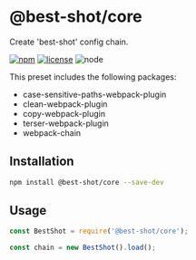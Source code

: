 # @best-shot/core

Create 'best-shot' config chain.

[npm-url]: https://www.npmjs.com/package/@best-shot/core
[npm-badge]: https://img.shields.io/npm/v/@best-shot/core.svg?style=flat-square&logo=npm
[github-url]: https://github.com/Airkro/best-shot/tree/master/packages/core
[node-badge]: https://img.shields.io/node/v/@best-shot/core.svg?style=flat-square&colorB=green&logo=node.js
[license-badge]: https://img.shields.io/npm/l/@best-shot/core.svg?style=flat-square&colorB=blue&logo=github

[![npm][npm-badge]][npm-url]
[![license][license-badge]][github-url]
![node][node-badge]

This preset includes the following packages:

- case-sensitive-paths-webpack-plugin
- clean-webpack-plugin
- copy-webpack-plugin
- terser-webpack-plugin
- webpack-chain

## Installation

```bash
npm install @best-shot/core --save-dev
```

## Usage

```js
const BestShot = require('@best-shot/core');

const chain = new BestShot().load();
```
